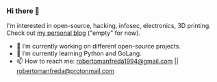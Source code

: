 ### Hi there 👋

I'm interested in open-source, hacking, infosec, electronics, 3D printing. Check out [my personal blog](https://robertomanfreda.github.io) ("empty" for now).  

- 🔭 I’m currently working on different open-source projects.  
- 🌱 I’m currently learning Python and GoLang.  
- 📫 How to reach me: robertomanfreda1994@gmail.com || robertomanfreda@protonmail.com
